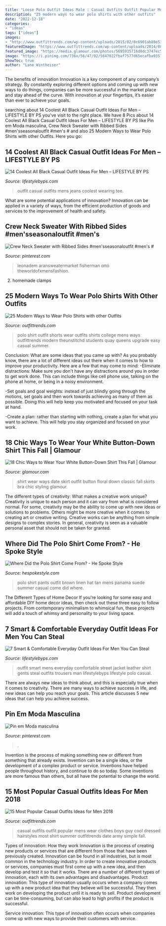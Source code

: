 ```yaml
---
title: "Loose Polo Outfit Ideas Male : Casual Outfits Outfit Popular Mens Wear Clothes Boys Guy Cool Dressed Hairstyles Most Shirt Summer Outfittrends Date Army Simple Fall"
description: "25 modern ways to wear polo shirts with other outfits"
date: "2022-12-18"
categories:
- "ideas"
tags: ["ideas"]
images:
- "http://www.outfittrends.com/wp-content/uploads/2015/02/0c6901ab89e5360ca89ee38988cac8db.jpg"
featuredImage: "https://www.outfittrends.com/wp-content/uploads/2014/08/white-polo-shirt.jpg"
featured_image: "https://media.glamour.com/photos/5695935716d0dc3747ec5c27/master/w_1024,c_limit/fashion-2015-11-white-shirt-outfit-ideas-date-black-bra-floral-skirt-the-glamorai-main.jpg"
image: "https://i.pinimg.com/736x/56/47/02/5647022fbaf7577d65ecafba9357e30a.jpg"
ShowToc: true
author: "Lane Wintheiser"
---
```



The benefits of innovation
Innovation is a key component of any company’s strategy. By constantly exploring different options and coming up with new ways to do things, companies can be more successful in the market place and stay ahead of the curve. With innovation at your fingertips, it’s easier than ever to achieve your goals.

	

		
searching about 14 Coolest All Black Casual Outfit Ideas For Men – LIFESTYLE BY PS you've visit to the right place. We have 8 Pics about 14 Coolest All Black Casual Outfit Ideas For Men – LIFESTYLE BY PS like Pin em Moda masculina, Crew Neck Sweater with Ribbed Sides #men&#039;sseasonaloutfit #men&#039;s # and also 25 Modern Ways to Wear Polo Shirts with other Outfits. Here you go:
		
    
## 14 Coolest All Black Casual Outfit Ideas For Men – LIFESTYLE BY PS

<img loading=lazy src="https://cdn.shopify.com/s/files/1/0162/2116/files/All_black_outfit_ideas_for_mentitled_design_8.jpg?v=1509700749" onerror="this.onerror=null;this.src='https://tse1.mm.bing.net/th?id=OIP.AqEEwfSDM2BFbRIRc2ypLQHaLG&amp;pid=15.1';" alt="14 Coolest All Black Casual Outfit Ideas For Men – LIFESTYLE BY PS">

_Source: lifestylebyps.com_

>outfit casual outfits mens jeans coolest wearing tee. 

	

What are some potential applications of innovation?
Innovation can be applied in a variety of ways, from the efficient production of goods and services to the improvement of health and safety.

    
## Crew Neck Sweater With Ribbed Sides #men&#039;sseasonaloutfit #men&#039;s #

<img loading=lazy src="https://i.pinimg.com/736x/56/47/02/5647022fbaf7577d65ecafba9357e30a.jpg" onerror="this.onerror=null;this.src='https://tse2.mm.bing.net/th?id=OIP.jcaSv6h0xAIQg3oUzbRU5QHaJu&amp;pid=15.1';" alt="Crew Neck Sweater with Ribbed Sides #men&#039;sseasonaloutfit #men&#039;s #">

_Source: pinterest.com_

>leonadem aransweatermarket fisherman από theworldofxmensfashion. 

	

2. homemade clamps

    
## 25 Modern Ways To Wear Polo Shirts With Other Outfits

<img loading=lazy src="https://www.outfittrends.com/wp-content/uploads/2014/08/white-polo-shirt.jpg" onerror="this.onerror=null;this.src='https://tse3.mm.bing.net/th?id=OIP.dBrS5dclZ650D_7o6SaXKwHaLJ&amp;pid=15.1';" alt="25 Modern Ways to Wear Polo Shirts with other Outfits">

_Source: outfittrends.com_

>polo shirt outfit shorts wear outfits shirts college mens ways outfittrends modern theunstitchd students quay queens upgrade easy casual summer. 

	

Conclusion: What are some ideas that you came up with?
As you probably know, there are a lot of different ideas out there when it comes to how to improve your productivity. Here are a few that may come to mind:
-Eliminate distractions: Make sure you don't have any distractions around you in order to get work done. This can include things like cell phone use, talking on the phone at home, or being in a noisy environment.

-Set goals and goal weights: instead of just blindly going through the motions, set goals and then work towards achieving as many of them as possible. Doing this will help keep you motivated and focused on your task at hand.

-Create a plan: rather than starting with nothing, create a plan for what you want to achieve. This will help you stay organized and focused on your work.

    
## 18 Chic Ways To Wear Your White Button-Down Shirt This Fall | Glamour

<img loading=lazy src="https://media.glamour.com/photos/5695935716d0dc3747ec5c27/master/w_1024,c_limit/fashion-2015-11-white-shirt-outfit-ideas-date-black-bra-floral-skirt-the-glamorai-main.jpg" onerror="this.onerror=null;this.src='https://tse1.mm.bing.net/th?id=OIP.9XcYl8GW9sWrwIx3epoiPgHaLH&amp;pid=15.1';" alt="18 Chic Ways to Wear Your White Button-Down Shirt This Fall | Glamour">

_Source: glamour.com_

>shirt wear ways date skirt outfit button floral down classic fall skirts bra chic styling glamour. 

	

The different types of creativity: What makes a creative work unique?
Creativity is unique to each person and it can vary from what is considered normal. For some, creativity may be the ability to come up with new ideas or solutions to problems. Others might be more creative when it comes to creating art or creative writing. Creative works can be anything from simple designs to complex stories. In general, creativity is seen as a valuable personal asset that should not be taken for granted.

    
## Where Did The Polo Shirt Come From? - He Spoke Style

<img loading=lazy src="http://hespokestyle.com/wp-content/uploads/2016/07/white-polo-shirt-tan-linen-pants-panama-hat-brown-suede-loafers-mens-casual-summer-outfit-ideas-7.jpg" onerror="this.onerror=null;this.src='https://tse1.mm.bing.net/th?id=OIP.71HqtRLPCWStzswcZgoFVgHaLH&amp;pid=15.1';" alt="Where Did the Polo Shirt Come From? - He Spoke Style">

_Source: hespokestyle.com_

>polo shirt pants outfit brown linen hat tan mens panama suede summer casual come did where. 

	

The Different Types of Home Decor
If you're looking for some easy and affordable DIY home decor ideas, then check out these three easy to follow projects. From contemporary minimalism to whimsical fun, these projects will add a touch of whimsy and personality to your living space.

    
## 7 Smart &amp; Comfortable Everyday Outfit Ideas For Men You Can Steal

<img loading=lazy src="https://cdn.shopify.com/s/files/1/0162/2116/files/Smart_Everyday_Outfit_Ideas_For_Men_4.jpg?v=1488180029" onerror="this.onerror=null;this.src='https://tse4.mm.bing.net/th?id=OIP.n4-5_dXC5bvbz7rNLJ6nlgHaLG&amp;pid=15.1';" alt="7 Smart &amp; Comfortable Everyday Outfit Ideas For Men You Can Steal">

_Source: lifestylebyps.com_

>outfit smart mens everyday comfortable street jacket leather shirt gents steal outfits trousers man lifestylebyps lifestyle polo casual. 

	

There are always new ideas to think about, and this is especially true when it comes to creativity. There are many ways to achieve success in life, and new ideas can help you reach your goals. This article discusses 5 new ideas that can help you achieve success.

    
## Pin Em Moda Masculina

<img loading=lazy src="https://i.pinimg.com/736x/41/af/35/41af35482b55d15c609e011d37605f94.jpg" onerror="this.onerror=null;this.src='https://tse3.mm.bing.net/th?id=OIP.Aq65l3F9Yo_68BRC7KMhOQHaNK&amp;pid=15.1';" alt="Pin em Moda masculina">

_Source: pinterest.com_

>. 

	

Invention is the process of making something new or different from something that already exists. Invention can be a single idea, or the development of a complex product or service. Inventions have helped people throughout history, and continue to do so today. Some inventions are more famous than others, but all have the potential to change the world.

    
## 15 Most Popular Casual Outfits Ideas For Men 2018

<img loading=lazy src="http://www.outfittrends.com/wp-content/uploads/2015/02/0c6901ab89e5360ca89ee38988cac8db.jpg" onerror="this.onerror=null;this.src='https://tse3.mm.bing.net/th?id=OIP.F_BWoH1NXVyHZlES8vT6pgHaMC&amp;pid=15.1';" alt="15 Most Popular Casual Outfits Ideas for Men 2018">

_Source: outfittrends.com_

>casual outfits outfit popular mens wear clothes boys guy cool dressed hairstyles most shirt summer outfittrends date army simple fall. 

	

Types of innovation: How they work
Innovation is the process of creating new products or services that are different from those that have been previously created. Innovation can be found in all industries, but is most common in the technology industry. In order to create innovative products or services, companies must first come up with a new idea, and then develop and test it so that it works. There are a number of different types of innovation, each with its own advantages and disadvantages. 
Product innovation: This type of innovation usually occurs when a company comes up with a new product idea that they believe will be successful. They then work on developing the product until it is ready to sell. Product development can be time-consuming, but can also lead to high profits if the product is successful. 

Service innovation: This type of innovation often occurs when companies come up with new ways to provide their customers with service.

